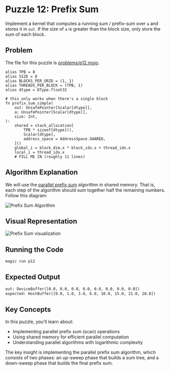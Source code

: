 # Puzzle 12: Prefix Sum

Implement a kernel that computes a running sum / prefix-sum over `a` and stores it in `out`.
If the size of `a` is greater than the block size, only store the sum of
each block.

## Problem

The file for this puzzle is [problems/p12.mojo](../problems/p12.mojo).

```mojo
alias TPB = 8
alias SIZE = 8
alias BLOCKS_PER_GRID = (1, 1)
alias THREADS_PER_BLOCK = (TPB, 1)
alias dtype = DType.float32

# this only works when there's a single block
fn prefix_sum_simple(
    out: UnsafePointer[Scalar[dtype]],
    a: UnsafePointer[Scalar[dtype]],
    size: Int,
):
    shared = stack_allocation[
        TPB * sizeof[dtype](),
        Scalar[dtype],
        address_space = AddressSpace.SHARED,
    ]()
    global_i = block_dim.x * block_idx.x + thread_idx.x
    local_i = thread_idx.x
    # FILL ME IN (roughly 11 lines)
```

## Algorithm Explanation

We will use the [parallel prefix sum](https://en.wikipedia.org/wiki/Prefix_sum) algorithm in shared memory.
That is, each step of the algorithm should sum together half the remaining numbers.
Follow this diagram:

![Prefix Sum Algorithm](https://user-images.githubusercontent.com/35882/178757889-1c269623-93af-4a2e-a7e9-22cd55a42e38.png)

## Visual Representation

![Prefix Sum visualization](https://raw.githubusercontent.com/srush/GPU-Puzzles/main/GPU_puzzlers_files/GPU_puzzlers_58_1.svg)

## Running the Code

```bash
magic run p12
```

## Expected Output

```txt
out: DeviceBuffer([0.0, 0.0, 0.0, 0.0, 0.0, 0.0, 0.0, 0.0])
expected: HostBuffer([0.0, 1.0, 3.0, 6.0, 10.0, 15.0, 21.0, 28.0])
```

## Key Concepts

In this puzzle, you'll learn about:
- Implementing parallel prefix sum (scan) operations
- Using shared memory for efficient parallel computation
- Understanding parallel algorithms with logarithmic complexity

The key insight is implementing the parallel prefix sum algorithm, which consists of two phases: an up-sweep phase that builds a sum tree, and a down-sweep phase that builds the final prefix sum.
